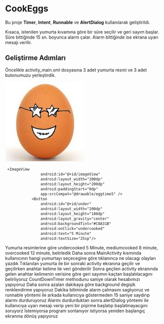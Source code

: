 # CookEggs

Bu proje **Timer**, **Intent**, **Runnable** ve **AlertDialog** kullanılarak geliştirildi.

Kısaca, istenilen yumurta kıvamına göre bir süre seçilir ve geri sayım başlar.
Süre bittiğinde 15 sn. boyunca alarm çalar. Alarm bittiğinde ise ekrana uyarı mesajı verilir.

## Geliştirme Adımları 

Öncelikle activity_main.xml dosyasına 3 adet yumurta resmi ve 3 adet butonumuzu yerleştirdik.

![deneme](https://github.com/hasanbektas1/CookEggs/blob/master/app/src/main/res/drawable/eggimage.jpeg)

```
 <ImageView
                android:id="@+id/imageView"
                android:layout_width="200dp"
                android:layout_height="200dp"
                android:paddingStart="0dp"
                app:srcCompat="@drawable/eggtime5" />
            <Button
                android:id="@+id/under"
                android:layout_width="200dp"
                android:layout_height="100dp"
                android:layout_gravity="center"
                android:backgroundTint="#C8A31B"
                android:onClick="undercooked"
                android:text="5 Minute"
                android:textSize="25sp"/>
```


Yumurta resimlerine göre undercooked 5 Minute, mediumcooked 8 minute, overcooked 12 minute, belirledik
Daha sonra MainActivity kısmında kullanıcının hangi yumurtayı seçecegine göre tıklanınca ne olacagı olayları yazdık
Tıklanılan yumurta ile bir sonraki activity ekranına geçilir ve geçilirken anahtar kelime ile veri gönderilir
Sonra geçilen activity ekranında gelen anahtar kelimenin verisine göre geri sayımın kaçtan başlatılacagını belirliyoruz
CountDownTimer methodunu saniye olarak hesabımızı yapıyoruz
Daha sonra azalan dakikaya göre background degişik renklendirme yapıyoruz
Dakika bitiminde alarm çalmasını saglıyoruz ve runnable yöntemi ile arkada kullanıcıya göstermeden 15 saniye saydırıp alarmı durduruyoruz
Alarmı durdurduktan sonra alertDialog yöntemi ile kullanıcıya uyarı mesajı verip yeni bir pişirme başlatıp başlatmayacgını soruyorz
İstemiyorsa program sonlanıyor istiyorsa yeniden başlangıç ekranına dönüş yapıyoruz


